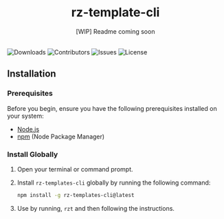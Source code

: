 <br/>
<p align="center">
  <h1 align="center">rz-template-cli</h1>

  <p align="center">
   [WIP] Readme coming soon
    <br/>
    <br/>
  </p>
</p>

![Downloads](https://img.shields.io/github/downloads/rustyzone/rz-template-cli/total) ![Contributors](https://img.shields.io/github/contributors/rustyzone/rz-template-cli?color=dark-green) ![Issues](https://img.shields.io/github/issues/rustyzone/rz-template-cli) ![License](https://img.shields.io/github/license/rustyzone/rz-template-cli) 


## Installation

### Prerequisites

Before you begin, ensure you have the following prerequisites installed on your system:

- [Node.js](https://nodejs.org/)
- [npm](https://www.npmjs.com/) (Node Package Manager)

### Install Globally

1. Open your terminal or command prompt.

2. Install `rz-templates-cli` globally by running the following command:

   ```bash
   npm install -g rz-templates-cli@latest


3. Use by running, `rzt` and then following the instructions.